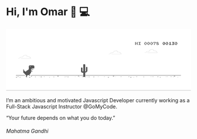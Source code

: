 # Hi, I'm Omar 👋 💻

![image](https://github.com/omaryakoubi/omaryakoubi/blob/master/dino.gif)

I’m an ambitious and motivated Javascript Developer currently working as
a Full-Stack Javascript Instructor @GoMyCode.

“Your future depends on what you do today.”

<h6>Mahatma Gandhi</h6>
